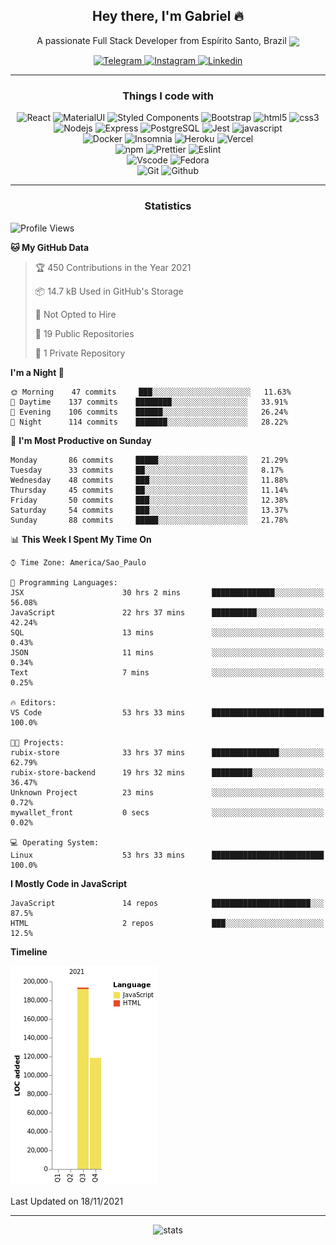 <div align="center">
  <h2> Hey there, I'm Gabriel 🔥</h2>
  <p>A passionate Full Stack Developer from Espírito Santo, Brazil <img src="https://seeklogo.com/images/B/bandeira-espirito-santo-logo-84A20EA9E2-seeklogo.com.png" width="40" align="center" /></p>
  
</div>
<!-- Badges Start -->
<div align="center">
  <!-- Outlook Email -->
  <!-- <a href="mailto:carlosgabrielpc@live.com">
    <img src="https://img.shields.io/badge/Microsoft_Outlook-0078D4?style=for-the-badge&logo=microsoft-outlook&logoColor=white" alt="Outlook e-mail">
  </a> -->
  <!-- Telegram -->
  <a href="https://t.me/cgabrieu">
    <img src="https://img.shields.io/badge/Telegram-2CA5E0?style=flat-square&&logo=telegram&logoColor=white" alt="Telegram">
  </a>
  <a href="https://www.instagram.com/cgavrieu">
    <img src="https://img.shields.io/badge/Instagram-E4405F?style=flat-square&&logo=instagram&logoColor=white" alt="Instagram">
  </a>
  <!-- Linkedin -->
  <a href="https://www.linkedin.com/in/cgabrieu/">
    <img src="https://img.shields.io/badge/LinkedIn-0077B5?style=flat-square&&logo=linkedin&logoColor=white" alt="Linkedin">
  </a>
</div>

<hr>

<div align="center">
  <h3>Things I code with</h3>
<p>
  <img alt="React" src="https://img.shields.io/badge/-React-45b8d8?style=flat-square&logo=react&logoColor=white" />
  <img alt="MaterialUI" src="https://img.shields.io/badge/Material--UI-0081CB?style=flat-square&logo=material-ui&logoColor=white" />
  <img alt="Styled Components" src="https://img.shields.io/badge/-Styled_Components-db7092?style=flat-square&logo=styled-components&logoColor=white" />
  <img alt="Bootstrap" src="https://img.shields.io/badge/Bootstrap-563D7C?style=flat-square&logo=bootstrap&logoColor=white" />
  <img alt="html5" src="https://img.shields.io/badge/-HTML5-E34F26?style=flat-square&logo=html5&logoColor=white" />
  <img alt="css3" src="https://img.shields.io/badge/CSS3-1572B6?style=flat-square&logo=css3&logoColor=white" />
  <br>
  <img alt="Nodejs" src="https://img.shields.io/badge/-Nodejs-43853d?style=flat-square&logo=Node.js&logoColor=white" />
  <img alt="Express" src="https://img.shields.io/badge/Express.js-000000?style=flat-square&logo=express&logoColor=white" />
  <img alt="PostgreSQL" src="https://img.shields.io/badge/PostgreSQL-316192?style=flat-square&logo=postgresql&logoColor=white" />
  <img alt="Jest" src="https://img.shields.io/badge/Jest-C21325?style=flat-square&logo=jest&logoColor=white" />
  <img alt="javascript" src="https://img.shields.io/badge/JavaScript-323330?style=flat-square&logo=javascript&logoColor=F7DF1E" />
  <br>
  <img alt="Docker" src="https://img.shields.io/badge/-Docker-46a2f1?style=flat-square&logo=docker&logoColor=white" />
  <img alt="Insomnia" src="https://img.shields.io/badge/-Insomnia-5849BE?style=flat-square&logo=insomnia&logoColor=white" />
  <img alt="Heroku" src="https://img.shields.io/badge/-Heroku-430098?style=flat-square&logo=heroku&logoColor=white" />
  <img alt="Vercel" src="https://img.shields.io/badge/Vercel-000000?style=flat-square&logo=vercel&logoColor=white" />
  <br>
  <img alt="npm" src="https://img.shields.io/badge/-NPM-CB3837?style=flat-square&logo=npm&logoColor=white" />
  <img alt="Prettier" src="https://img.shields.io/badge/-Prettier-F7B93E?style=flat-square&logo=prettier&logoColor=white" />
  <img alt="Eslint" src="https://img.shields.io/badge/eslint-3A33D1?style=flat-square&logo=eslint&logoColor=white" />
  <br>
  <img alt="Vscode" src="https://img.shields.io/badge/Visual_Studio_Code-0078D4?style=flat-square&logo=visual%20studio%20code&logoColor=white" />
  <img alt="Fedora" src="https://img.shields.io/badge/Fedora-294172?style=flat-square&logo=fedora&logoColor=white" />
  <br>
  <img alt="Git" src="https://img.shields.io/badge/-Git-F05032?style=flat-square&logo=git&logoColor=white" />
  <img alt="Github" src="https://img.shields.io/badge/GitHub-100000?style=flat-square&logo=github&logoColor=white" />
  
</p>
</div>

<hr>

<h3 align="center">Statistics</h3>

<!--START_SECTION:waka-->
![Profile Views](http://img.shields.io/badge/Profile%20Views-240-blue)

**🐱 My GitHub Data** 

> 🏆 450 Contributions in the Year 2021
 > 
> 📦 14.7 kB Used in GitHub's Storage 
 > 
> 🚫 Not Opted to Hire
 > 
> 📜 19 Public Repositories 
 > 
> 🔑 1 Private Repository 
 > 
**I'm a Night 🦉** 

```text
🌞 Morning    47 commits     ███░░░░░░░░░░░░░░░░░░░░░░   11.63% 
🌆 Daytime    137 commits    ████████░░░░░░░░░░░░░░░░░   33.91% 
🌃 Evening    106 commits    ██████░░░░░░░░░░░░░░░░░░░   26.24% 
🌙 Night      114 commits    ███████░░░░░░░░░░░░░░░░░░   28.22%

```
📅 **I'm Most Productive on Sunday** 

```text
Monday       86 commits     █████░░░░░░░░░░░░░░░░░░░░   21.29% 
Tuesday      33 commits     ██░░░░░░░░░░░░░░░░░░░░░░░   8.17% 
Wednesday    48 commits     ███░░░░░░░░░░░░░░░░░░░░░░   11.88% 
Thursday     45 commits     ██░░░░░░░░░░░░░░░░░░░░░░░   11.14% 
Friday       50 commits     ███░░░░░░░░░░░░░░░░░░░░░░   12.38% 
Saturday     54 commits     ███░░░░░░░░░░░░░░░░░░░░░░   13.37% 
Sunday       88 commits     █████░░░░░░░░░░░░░░░░░░░░   21.78%

```


📊 **This Week I Spent My Time On** 

```text
⌚︎ Time Zone: America/Sao_Paulo

💬 Programming Languages: 
JSX                      30 hrs 2 mins       ██████████████░░░░░░░░░░░   56.08% 
JavaScript               22 hrs 37 mins      ██████████░░░░░░░░░░░░░░░   42.24% 
SQL                      13 mins             ░░░░░░░░░░░░░░░░░░░░░░░░░   0.43% 
JSON                     11 mins             ░░░░░░░░░░░░░░░░░░░░░░░░░   0.34% 
Text                     7 mins              ░░░░░░░░░░░░░░░░░░░░░░░░░   0.25%

🔥 Editors: 
VS Code                  53 hrs 33 mins      █████████████████████████   100.0%

🐱‍💻 Projects: 
rubix-store              33 hrs 37 mins      ███████████████░░░░░░░░░░   62.79% 
rubix-store-backend      19 hrs 32 mins      █████████░░░░░░░░░░░░░░░░   36.47% 
Unknown Project          23 mins             ░░░░░░░░░░░░░░░░░░░░░░░░░   0.72% 
mywallet_front           0 secs              ░░░░░░░░░░░░░░░░░░░░░░░░░   0.02%

💻 Operating System: 
Linux                    53 hrs 33 mins      █████████████████████████   100.0%

```

**I Mostly Code in JavaScript** 

```text
JavaScript               14 repos            ██████████████████████░░░   87.5% 
HTML                     2 repos             ███░░░░░░░░░░░░░░░░░░░░░░   12.5%

```


**Timeline**

![Chart not found](https://raw.githubusercontent.com/cgabrieu/cgabrieu/main/charts/bar_graph.png) 


 Last Updated on 18/11/2021
<!--END_SECTION:waka-->

<hr>

<div align="center">
  
  ![stats](https://github-readme-stats.vercel.app/api?username=cgabrieu&count_private=true&hide=stars,issues&show_icons=true&theme=radical&border_color=fe428e&bg_color=000&border_radius=18&custom_title=GitHub%20Stats)
  
</div>
